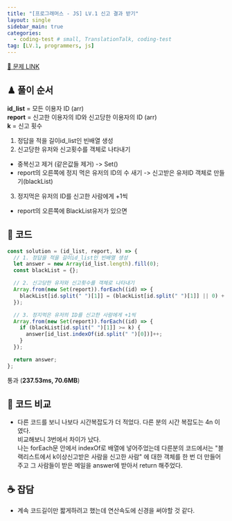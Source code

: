 ```yaml
---
title: "[프로그래머스 - JS] LV.1 신고 결과 받기"
layout: single
sidebar_main: true
categories:
  - coding-test # small, TranslationTalk, coding-test
tag: [LV.1, programmers, js]
---
```


[🔗 문제 LINK](https://programmers.co.kr/learn/courses/30/lessons/92334)

## ♟ 풀이 순서

**id_list** = 모든 이용자 ID (arr) <br />
**report** = 신고한 이용자의 ID와 신고당한 이용자의 ID (arr) <br />
**k** = 신고 횟수

1. 정답을 적을 길이id_list인 빈배열 생성
2. 신고당한 유저와 신고횟수를 객체로 나타내기

- 중복신고 제거 (같은값들 제거) -> Set()
- report의 오른쪽에 정지 먹은 유저의 ID의 수 새기 -> 신고받은 유저ID 객체로 만들기(blackList)

3. 정지먹은 유저의 ID를 신고한 사람에게 +1씩

- report의 오른쪽에 BlackList유저가 있으면

## 👾 코드

```js
const solution = (id_list, report, k) => {
  // 1. 정답을 적을 길이id_list인 빈배열 생성
  let answer = new Array(id_list.length).fill(0);
  const blackList = {};

  // 2. 신고당한 유저와 신고횟수를 객체로 나타내기
  Array.from(new Set(report)).forEach((id) => {
    blackList[id.split(" ")[1]] = (blackList[id.split(" ")[1]] || 0) + 1;
  });

  // 3. 정지먹은 유저의 ID를 신고한 사람에게 +1씩
  Array.from(new Set(report)).forEach((id) => {
    if (blackList[id.split(" ")[1]] >= k) {
      answer[id_list.indexOf(id.split(" ")[0])]++;
    }
  });

  return answer;
};
```

통과 (**237.53ms, 70.6MB**)

## 👀 코드 비교

- 다른 코드를 보니 나보다 시간복잡도가 더 적었다. 다른 분의 시간 복잡도는 4n 이였다. <br />
  비교해보니 3번에서 차이가 났다.<br /> 나는 forEach문 안에서 indexOf로 배열에 넣어주었는데 다른분의 코드에서는 "블랙리스트에서 k이상신고받은 사람을 신고한 사람" 에 대한 객체를 한 번 더 만들어주고 그 사람들이 받은 메일을 answer에 받아서 return 해주었다. <br />

## ☕ 잡담

- 계속 코드길이만 짧게하려고 했는데 연산속도에 신경을 써야할 것 같다.

<br /><br /><br /><br />
